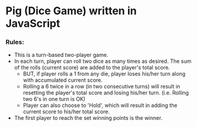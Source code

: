 # Pig (Dice Game) written in JavaScript

### Rules:
- This is a turn-based two-player game.
- In each turn, player can roll two dice as many times as desired. The sum of the rolls (current score) are added to the player's total score.
  - BUT, if player rolls a 1 from any die, player loses his/her turn along with accumulated current score.
  - Rolling a 6 twice in a row (in two consecutive turns) will result in resetting the player's total score and losing his/her turn.
  (i.e. Rolling two 6's in one turn is OK)
  - Player can also choose to 'Hold', which will result in adding the current score to his/her total score.
- The first player to reach the set winning points is the winner.
